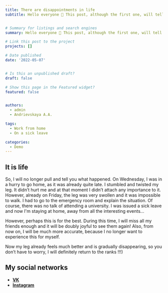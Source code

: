 ```yaml
---
title: There are disappointments in life
subtitle: Hello everyone 👋 This post, although the first one, will tell you about the failures in my life. But never despair! A bad experience is also an experience ;)


# Summary for listings and search engines
summary: Hello everyone 👋 This post, although the first one, will tell you about the failures in my life. But never despair! A bad experience is also an experience ;)

# Link this post to the project
projects: []

# Date published
date: '2022-05-07'


# Is this an unpublished draft?
draft: false

# Show this page in the Featured widget?
featured: false


authors:
  - admin
  - Andrievskaya A.A.

tags:
  - Work from home
  - On a sick leave

categories:
  - Demo
---
```


## It is life

So, I will no longer pull and tell you what happened. On Wednesday, I was in a hurry to go home, as it was already quite late. I stumbled and twisted my leg. It didn’t hurt me and at that moment I didn’t attach any importance to it. However, already on Friday, the leg was very swollen and it was impossible to walk.
I had to go to the emergency room and explain the situation. Of course, there was no talk of attending a university. I was issued a sick leave and now I'm staying at home, away from all the interesting events...

However, perhaps this is for the best. During this time, I will miss all my friends enough and it will be doubly joyful to see them again! Also, from now on, I will be much more accurate, because I no longer want to experience this for myself.

Now my leg already feels much better and is gradually disappearing, so you don’t have to worry, I will definitely return to the ranks !!!)



## My social networks

- [**VK**](https://vk.com/grandryce)
- [**Instagram**](grandryce_an)



